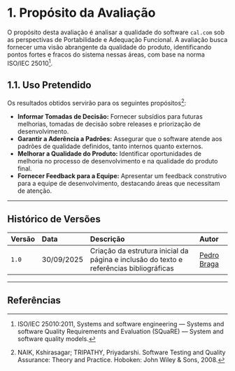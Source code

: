 # 1. Propósito da Avaliação

O propósito desta avaliação é analisar a qualidade do software `cal.com` sob as perspectivas de Portabilidade e Adequação Funcional. A avaliação busca fornecer uma visão abrangente da qualidade do produto, identificando pontos fortes e fracos do sistema nessas áreas, com base na norma ISO/IEC 25010[^2].

## 1.1. Uso Pretendido

Os resultados obtidos servirão para os seguintes propósitos[^1]:

* **Informar Tomadas de Decisão:** Fornecer subsídios para futuras melhorias, tomadas de decisão sobre releases e priorização de desenvolvimento.
* **Garantir a Aderência a Padrões:** Assegurar que o software atende aos padrões de qualidade definidos, tanto internos quanto externos.
* **Melhorar a Qualidade do Produto:** Identificar oportunidades de melhoria no processo de desenvolvimento e na qualidade do produto final.
* **Fornecer Feedback para a Equipe:** Apresentar um feedback construtivo para a equipe de desenvolvimento, destacando áreas que necessitam de atenção.

---

## Histórico de Versões

| Versão | Data       | Descrição                                                               | Autor                               |
| :----- | :--------- | :---------------------------------------------------------------------- | :---------------------------------- |
| `1.0`  | 30/09/2025 | Criação da estrutura inicial da página e inclusão do texto e referências bibliográficas | [Pedro Braga](https://github.com/Stain19) |

---

## Referências

[^1]: NAIK, Kshirasagar; TRIPATHY, Priyadarshi. Software Testing and Quality Assurance: Theory and Practice. Hoboken: John Wiley & Sons, 2008.

[^2]: ISO/IEC 25010:2011, Systems and software engineering — Systems and software Quality Requirements and Evaluation (SQuaRE) — System and software quality models.
